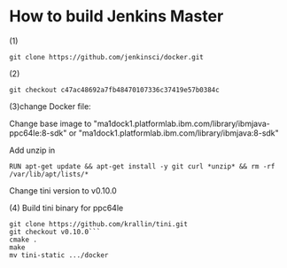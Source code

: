 # How to build Jenkins Master 

(1)
```
git clone https://github.com/jenkinsci/docker.git
```

(2)
```
git checkout c47ac48692a7fb48470107336c37419e57b0384c
```

(3)change Docker file:

Change base image to "ma1dock1.platformlab.ibm.com/library/ibmjava-ppc64le:8-sdk"
or "ma1dock1.platformlab.ibm.com/library/ibmjava:8-sdk"

Add unzip in
```
RUN apt-get update && apt-get install -y git curl *unzip* && rm -rf /var/lib/apt/lists/*
```

Change tini version to v0.10.0

(4) Build tini binary for ppc64le

```
git clone https://github.com/krallin/tini.git
git checkout v0.10.0```
cmake .
make
mv tini-static .../docker
```


